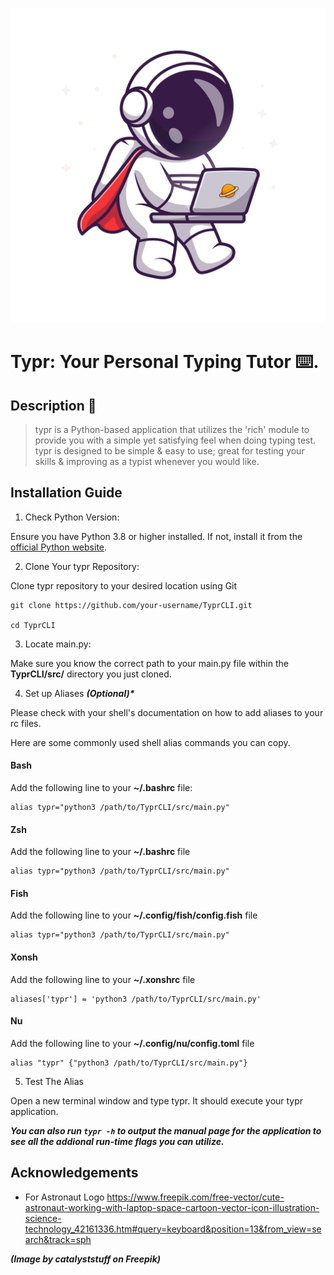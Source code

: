 ![typr logo of an astronaut using a keyboard](https://github.com/DriftingOtter/Typr/blob/main/assets/Typr_Astro.png)

# Typr: Your Personal Typing Tutor :keyboard:.

## Description 📜 
> typr is a Python-based application that utilizes the 'rich' module to provide you with a simple yet satisfying feel when doing typing test. typr is designed to be simple & easy to use; great for testing your skills & improving as a typist whenever you would like.

## Installation Guide
1. Check Python Version:

Ensure you have Python 3.8 or higher installed. If not, install it from the [official Python website](https://www.python.org/).

2. Clone Your typr Repository:

Clone typr repository to your desired location using Git

```
git clone https://github.com/your-username/TyprCLI.git

cd TyprCLI
```

3. Locate main.py:

Make sure you know the correct path to your main.py file within the __TyprCLI/src/__ directory you just cloned.

4. Set up Aliases ___(Optional)*___

Please check with your shell's documentation on how to add aliases to your rc files.

Here are some commonly used shell alias commands you can copy.

#### Bash
Add the following line to your __~/.bashrc__ file:

```
alias typr="python3 /path/to/TyprCLI/src/main.py"
```

#### Zsh
Add the following line to your __~/.bashrc__ file

```
alias typr="python3 /path/to/TyprCLI/src/main.py"
```

#### Fish
Add the following line to your __~/.config/fish/config.fish__ file

```
alias typr="python3 /path/to/TyprCLI/src/main.py"
```

#### Xonsh
Add the following line to your __~/.xonshrc__ file

```
aliases['typr'] = 'python3 /path/to/TyprCLI/src/main.py'
```

#### Nu
Add the following line to your __~/.config/nu/config.toml__ file

```
alias "typr" {"python3 /path/to/TyprCLI/src/main.py"}
```

5. Test The Alias

Open a new terminal window and type typr. It should execute your typr application.

___You can also run ```typr -h``` to output the manual page for the application to see all the addional run-time flags you can utilize.___

## Acknowledgements
- For Astronaut Logo
https://www.freepik.com/free-vector/cute-astronaut-working-with-laptop-space-cartoon-vector-icon-illustration-science-technology_42161336.htm#query=keyboard&position=13&from_view=search&track=sph

___(Image by catalyststuff on Freepik)___
